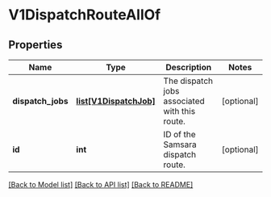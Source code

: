 # V1DispatchRouteAllOf

## Properties
Name | Type | Description | Notes
------------ | ------------- | ------------- | -------------
**dispatch_jobs** | [**list[V1DispatchJob]**](V1DispatchJob.md) | The dispatch jobs associated with this route. | [optional] 
**id** | **int** | ID of the Samsara dispatch route. | [optional] 

[[Back to Model list]](../README.md#documentation-for-models) [[Back to API list]](../README.md#documentation-for-api-endpoints) [[Back to README]](../README.md)


